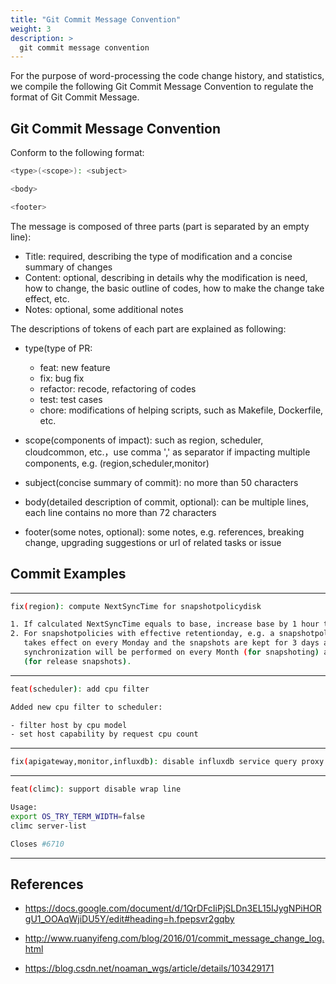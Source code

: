 ```yaml
---
title: "Git Commit Message Convention"
weight: 3
description: >
  git commit message convention
---
```


For the purpose of word-processing the code change history, and statistics, we compile the following Git Commit Message Convention to regulate the format of Git Commit Message.

## Git Commit Message Convention

Conform to the following format:

```bash
<type>(<scope>): <subject>

<body>

<footer>
```

The message is composed of three parts (part is separated by an empty line):

- Title: required, describing the type of modification and a concise summary of changes
- Content: optional, describing in details why the modification is need, how to change, the basic outline of codes, how to make the change take effect, etc.
- Notes: optional, some additional notes

The descriptions of tokens of each part are explained as following:

- type(type of PR:
    - feat: new feature
    - fix: bug fix
    - refactor: recode, refactoring of codes
    - test: test cases
    - chore: modifications of helping scripts, such as Makefile, Dockerfile, etc.

- scope(components of impact): such as region, scheduler, cloudcommon, etc.，use comma ',' as separator if impacting multiple components, e.g. (region,scheduler,monitor)

- subject(concise summary of commit): no more than 50 characters

- body(detailed description of commit, optional): can be multiple lines, each line contains no more than 72 characters

- footer(some notes, optional): some notes, e.g. references, breaking change, upgrading suggestions or url of related tasks or issue

## Commit Examples

---

```bash
fix(region): compute NextSyncTime for snapshotpolicydisk

1. If calculated NextSyncTime equals to base, increase base by 1 hour to process recusively.
2. For snapshotpolicies with effective retentionday, e.g. a snapshotpolicy
   takes effect on every Monday and the snapshots are kept for 3 days automatically,
   synchronization will be performed on every Month (for snapshoting) and Thursday 
   (for release snapshots). 
```
---

```bash
feat(scheduler): add cpu filter

Added new cpu filter to scheduler:

- filter host by cpu model
- set host capability by request cpu count
```
---

```bash
fix(apigateway,monitor,influxdb): disable influxdb service query proxy
```
---

```bash
feat(climc): support disable wrap line

Usage:
export OS_TRY_TERM_WIDTH=false
climc server-list

Closes #6710
```
---

## References

- https://docs.google.com/document/d/1QrDFcIiPjSLDn3EL15IJygNPiHORgU1_OOAqWjiDU5Y/edit#heading=h.fpepsvr2gqby

- http://www.ruanyifeng.com/blog/2016/01/commit_message_change_log.html

- https://blog.csdn.net/noaman_wgs/article/details/103429171
